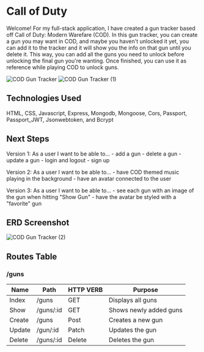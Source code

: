 # Call of Duty 
Welcome! For my full-stack application, I have created a gun tracker based off Call of Duty: Modern Warefare (COD). In this gun tracker, you can create a gun you may want in COD, and maybe you haven't unlocked it yet, you can add it to the tracker and it will show you the info on that gun until you delete it. This way, you can add all the guns you need to unlock before unlocking the final gun you're wanting. Once finished, you can use it as reference while playing COD to unlock guns.

![COD Gun Tracker](https://user-images.githubusercontent.com/113128158/214409597-03ab705c-ab41-4d31-942a-49ea7bd80d66.jpg)
![COD Gun Tracker (1)](https://user-images.githubusercontent.com/113128158/214409671-bef5a8b3-b061-4ee3-aebf-ca43628c9912.jpg)

## Technologies Used 
HTML, CSS, Javascript, Express, Mongodb, Mongoose, Cors, Passport, Passport_JWT, Jsonwebtoken, and Bcrypt

## Next Steps
Version 1: 
As a user I want to be able to...
    - add a gun
    - delete a gun
    - update a gun 
    - login and logout
    - sign up

Version 2: 
As a user I want to be able to...
    - have COD themed music playing in the background
    - have an avatar connected to the user

Version 3:
As a user I want to be able to...
    - see each gun with an image of the gun when hitting "Show Gun"
    - have the avatar be styled with a "favorite" gun

## ERD Screenshot
![COD Gun Tracker (2)](https://user-images.githubusercontent.com/113128158/214409694-43c25727-bbb7-497c-b821-92c33b3ef831.jpg)

## Routes Table 
### /guns
| Name        | Path                 | HTTP VERB | Purpose                 |
| ----------- | -------------------- | --------- | ----------------------- |
| Index       | /guns                |   GET     |  Displays all guns      |
| Show        | /guns/:id            |   GET     |  Shows newly added guns |
| Create      | /guns                |   Post    |  Creates a new gun      |
| Update      | /gun/:id             |   Patch   |  Updates the gun        |
| Delete      | /guns/:id            |   Delete  |  Deletes the gun        |


